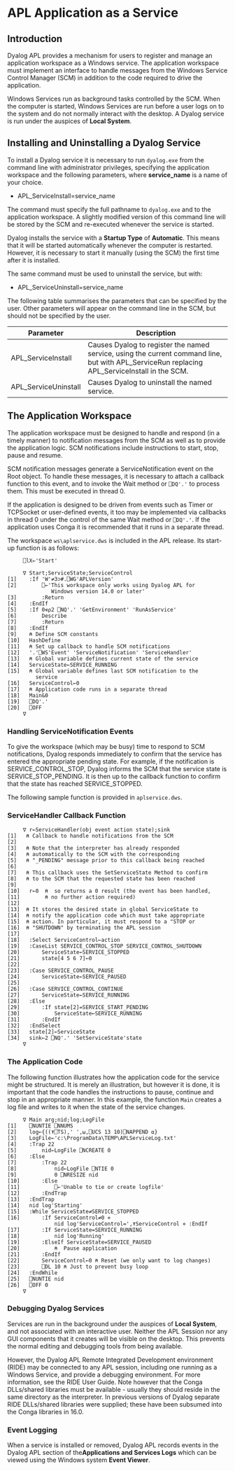 # APL Application as a Service

## Introduction

Dyalog APL provides a mechanism for users to register and manage an application workspace as a Windows service. The application workspace must implement an interface to handle messages from the Windows Service Control Manager (SCM) in addition to the code required to drive the application.

Windows Services run as background tasks controlled by the SCM. When the computer is started, Windows Services are run before a user logs on to the system and do not normally interact with the desktop. A Dyalog service is run under the auspices of **Local System**.

## Installing and Uninstalling a Dyalog Service

To install a Dyalog service it is necessary to run `dyalog.exe` from the command line with administrator privileges, specifying the application workspace and the following parameters, where **service_name** is a name of your choice.

- APL_ServiceInstall=service_name

The command must specify the full pathname to `dyalog.exe` and to the application workspace. A slightly modified version of this  command line will be stored by the SCM and re-executed whenever the service is started.

Dyalog installs the service with a **Startup Type** of **Automatic**. This means that it will be started automatically whenever the computer is restarted. However, it is necessary to start it manually (using the SCM) the first time after it is installed.

The same command must be used to uninstall the service, but with:

- APL_ServiceUninstall=service_name

The following table summarises the parameters that can be specified by the user. Other parameters will appear on the command line in the SCM, but should not be specified by the user.

| Parameter | Description |
| --- | ---  |
| APL_ServiceInstall | Causes Dyalog to register the named service, using the current command line, but with APL_ServiceRun replacing APL_ServiceInstall in the SCM. |
| APL_ServiceUninstall | Causes Dyalog to uninstall the named service. |

## The Application Workspace

The application workspace must be designed to handle and respond (in a timely manner) to notification messages from the SCM as well as to provide the application logic. SCM notifications  include instructions to start, stop, pause and resume.

SCM notification messages generate a ServiceNotification event on the Root object. To handle these messages, it is necessary to attach a callback function to this event, and to invoke the Wait method or `⎕DQ'.'` to process them. This must be executed in thread 0.

If the application is designed to be driven from events such as Timer or TCPSocket or user-defined events, it too may be implemented via callbacks in thread 0 under the control of the same Wait method or `⎕DQ'.'`. If the application uses Conga it is recommended that it runs in a separate thread.

The workspace `ws\aplservice.dws` is included in the APL release. Its start-up function is as follows:
```apl
     ⎕lX←'Start'

     ∇ Start;ServiceState;ServiceControl
[1]    :If 'W'≠3⊃#.⎕WG'APLVersion'
[2]        ⎕←'This workspace only works using Dyalog APL for
              Windows version 14.0 or later'
[3]        :Return
[4]    :EndIf
[5]    :If 0∊⍴2 ⎕NQ'.' 'GetEnvironment' 'RunAsService'
[6]        Describe
[7]        :Return
[8]    :EndIf
[9]    ⍝ Define SCM constants
[10]   HashDefine
[11]   ⍝ Set up callback to handle SCM notifications
[12]   '.'⎕WS'Event' 'ServiceNotification' 'ServiceHandler'
[13]   ⍝ Global variable defines current state of the service
[14]   ServiceState←SERVICE_RUNNING
[15]   ⍝ Global variable defines last SCM notification to the
         service
[16]   ServiceControl←0
[17]   ⍝ Application code runs in a separate thread
[18]   Main&0
[19]   ⎕DQ'.'
[20]   ⎕OFF
     ∇

```

### Handling ServiceNotification Events

To give the workspace (which may be busy) time to respond to SCM notifications, Dyalog responds immediately to confirm that the service has entered the appropriate pending state. For example, if the notification is SERVICE_CONTROL_STOP, Dyalog informs the SCM that the service state is SERVICE_STOP_PENDING. It is then up to the callback function to confirm that the state has reached SERVICE_STOPPED.

The following sample function is provided in `aplservice.dws`.

### ServiceHandler Callback Function
```apl
     ∇ r←ServiceHandler(obj event action state);sink
[1]   ⍝ Callback to handle notifications from the SCM
[2]
[3]   ⍝ Note that the interpreter has already responded
[4]   ⍝ automatically to the SCM with the corresponding
[5]   ⍝ "_PENDING" message prior to this callback being reached
[6]
[7]   ⍝ This callback uses the SetServiceState Method to confirm
[8]   ⍝ to the SCM that the requested state has been reached
[9]
[10]   r←0  ⍝  so returns a 0 result (the event has been handled,
[11]        ⍝ no further action required)
[12]
[13]  ⍝ It stores the desired state in global ServiceState to
[14]  ⍝ notify the application code which must take appropriate
[15]  ⍝ action. In particular, it must respond to a "STOP or
[16]  ⍝ "SHUTDOWN" by terminating the APL session
[17]
[18]   :Select ServiceControl←action
[19]   :CaseList SERVICE_CONTROL_STOP SERVICE_CONTROL_SHUTDOWN
[20]       ServiceState←SERVICE_STOPPED
[21]       state[4 5 6 7]←0
[22]
[23]   :Case SERVICE_CONTROL_PAUSE
[24]       ServiceState←SERVICE_PAUSED
[25]
[26]   :Case SERVICE_CONTROL_CONTINUE
[27]       ServiceState←SERVICE_RUNNING
[28]   :Else
[29]       :If state[2]=SERVICE_START_PENDING
[30]           ServiceState←SERVICE_RUNNING
[31]       :EndIf
[32]   :EndSelect
[33]   state[2]←ServiceState
[34]   sink←2 ⎕NQ'.' 'SetServiceState'state
     ∇
```

### The Application Code

The following function illustrates how the application code for the service might be structured. It is merely an illustration, but however it is done, it is important that the code handles the instructions to pause, continue and stop in an appropriate manner. In this example, the function `Main` creates a log file and writes to it when the state of the service changes.
```apl
     ∇ Main arg;nid;log;LogFile
[1]    ⎕NUNTIE ⎕NNUMS
[2]    log←{((⍕⎕TS),' ',⍵,⎕UCS 13 10)⎕NAPPEND ⍺}
[3]    LogFile←'c:\ProgramData\TEMP\APLServiceLog.txt'
[4]    :Trap 22
[5]        nid←LogFile ⎕NCREATE 0
[6]    :Else
[7]        :Trap 22
[8]            nid←LogFile ⎕NTIE 0
[9]            0 ⎕NRESIZE nid
[10]       :Else
[11]           ⎕←'Unable to tie or create logfile'
[12]       :EndTrap
[13]   :EndTrap
[14]   nid log'Starting'
[15]   :While ServiceState≠SERVICE_STOPPED
[16]       :If ServiceControl≠0 ⋄
               nid log'ServiceControl=',⍕ServiceControl ⋄ :EndIf
[17]       :If ServiceState=SERVICE_RUNNING
[18]           nid log'Running'
[19]       :ElseIf ServiceState=SERVICE_PAUSED
[20]           ⍝  Pause application
[21]       :EndIf
[22]       ServiceControl←0 ⍝ Reset (we only want to log changes)
[23]       ⎕DL 10 ⍝ Just to prevent busy loop
[24]   :EndWhile
[25]   ⎕NUNTIE nid
[26]   ⎕OFF 0
     ∇

```

### Debugging Dyalog Services

Services are run in the background under the auspices of **Local System**, and not associated with an interactive user. Neither the APL Session nor any GUI components that it creates will be visible on the desktop. This prevents the normal editing and debugging tools from being available.

However, the Dyalog APL  Remote Integrated Development environment (RIDE) may be connected to any APL session, including one running as a Windows Service, and provide a debugging environment. For more information, see the RIDE User Guide. Note however that the Conga DLLs/shared libraries must be available - usually they should reside in the same directory as the interpreter. In previous versions of Dyalog separate RIDE DLLs/shared libraries were supplied; these have been subsumed into the Conga libraries in 16.0.

### Event Logging

When a service is installed or removed, Dyalog APL records events in the Dyalog APL section of the**Applications and Services Logs** which can be viewed using the Windows system **Event Viewer**.
